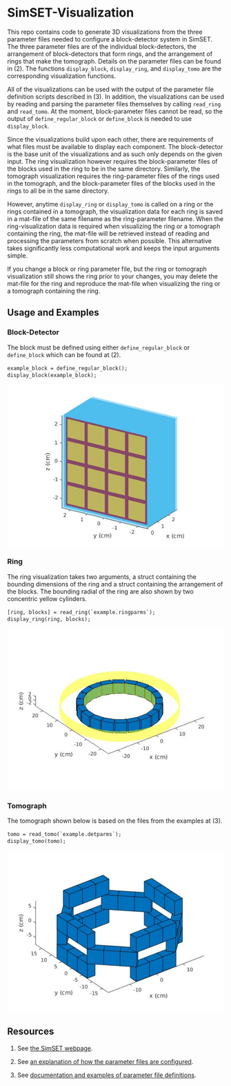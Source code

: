 # SimSET-Visualization

This repo contains code to generate 3D visualizations from the three parameter files needed to configure a block-detector system in SimSET. The three parameter files are of the individual block-detectors, the arrangement of block-detectors that form rings, and the arrangement of rings that make the tomograph. Details on the parameter files can be found in (2). The functions `display_block`, `display_ring`, and `display_tomo` are the corresponding visualization functions.

All of the visualizations can be used with the output of the parameter file definition scripts described in (3). In addition, the visualizations can be used by reading and parsing the parameter files themselves by calling `read_ring` and `read_tomo`. At the moment, block-parameter files cannot be read, so the output of `define_regular_block` or `define_block` is needed to use `display_block`.

Since the visualizations build upon each other, there are requirements of what files must be available to display each component. The block-detector is the base unit of the visualizations and as such only depends on the given input. The ring visualization however requires the block-parameter files of the blocks used in the ring to be in the same directory. Similarly, the tomograph visualization requires the ring-parameter files of the rings used in the tomograph, and the block-parameter files of the blocks used in the rings to all be in the same directory.

However, anytime `display_ring` or `display_tomo` is called on a ring or the rings contained in a tomograph, the visualization data for each ring is saved in a mat-file of the same filename as the ring-parameter filename. When the ring-visualization data is required when visualizing the ring or a tomograph containing the ring, the mat-file will be retrieved instead of reading and processing the parameters from scratch when possible. This alternative takes significantly less computational work and keeps the input arguments simple.

If you change a block or ring parameter file, but the ring or tomograph visualization still shows the ring prior to your changes, you may delete the mat-file for the ring and reproduce the mat-file when visualizing the ring or a tomograph containing the ring.

## Usage and Examples

### Block-Detector

The block must be defined using either `define_regular_block` or `define_block` which can be found at (2).

```
example_block = define_regular_block();
display_block(example_block);
```

![Block](pics/block.jpg)

### Ring

The ring visualization takes two arguments, a struct containing the bounding dimensions of the ring and a struct containing the arrangement of the blocks. The bounding radial of the ring are also shown by two concentric yellow cylinders.

```
[ring, blocks] = read_ring(`example.ringparms`);
display_ring(ring, blocks);
```

![Ring](pics/ring.jpg)

### Tomograph

The tomograph shown below is based on the files from the examples at (3).

```
tomo = read_tomo(`example.detparms`);
display_tomo(tomo);
```

![Tomograph](pics/tomo.jpg)

## Resources

1. See [the SimSET webpage](http://depts.washington.edu/simset/html/simset_main.html).

2. See [an explanation of how the parameter files are configured](http://depts.washington.edu/simset/html/user_guide/detector_modelling.html#block_PET_SPECT.configuring).

3. See [documentation and examples of parameter file definitions](http://depts.washington.edu/simset/html/user_guide/block_detector_definition.html).
